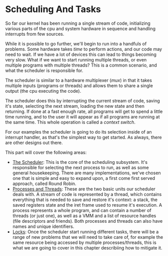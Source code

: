 # Scheduling And Tasks

So far our kernel has been running a single stream of code, initializing various parts of the cpu and system hardware in sequence and handling interrupts from few sources. 

While it is possible to go further,  we'll begin to run into a handfuls of problems. Some hardware takes *time* to perform actions, and our code may need to wait. If we have a lot of devices this can lead to things becoming very slow. What if we want to start running multiple threads, or even multiple programs with multiple threads? This is a common scenario, and what the scheduler is responsible for.

The scheduler is similar to a hardware multiplexer (_mux_) in that it takes multiple inputs (programs or threads) and allows them to share a single output (the cpu executing the code). 

The scheduler does this by interrupting the current stream of code, saving it's state, selecting the next stream, loading the new state and then returning. If done at a fast enough rate, all programs will get to spend a little time running, and to the user it will appear as if all programs are running at the same time. This whole operation is called a *context switch*.

For our examples the scheduler is going to do its selection inside of an interrupt handler, as that's the simplest way to get started. As always, there are other designs out there.

This part will cover the following areas:

* [The Scheduler](02_Scheduler.md): This is the core of the scheduling subsystem. It's responsible for selecting the next process to run, as well as some general housekeeping. There are many implementations, we've chosen one that is simple and easy to expand upon, a first come first served approach, called Round Robin.
* [Processes and Threads](03_Processes_And_Threads.md): These are the two basic units our scheduler deals with. A stream of code is represented by a thread, which contains everything that is needed to save and restore it's context: a stack, the saved registers state and the iret frame used to resume it's execution. A process represents a whole program, and can contain a number of threads (or just one), as well as a VMM and a list of resource handles (file descriptors and friends). Both processes and threads can also have names and unique identifiers.
* [Locks](04_Locks.md):  Once the scheduler start running different tasks, there will be a range of new problems that we will need to take care of, for example the same resource being accessed by multiple processes/threads, this is what we are going to cover in this chapter describiing how to mitigate it.
